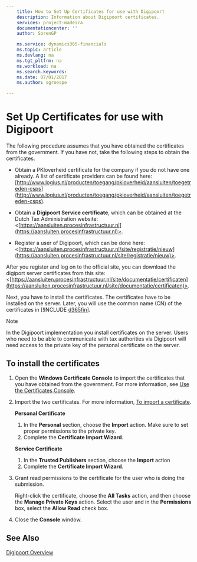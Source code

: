 ```yaml
---
    title: How to Set Up Certificates for use with Digipoort
    description: Information about Digipoort certificates.
    services: project-madeira
    documentationcenter: ''
    author: SorenGP

    ms.service: dynamics365-financials
    ms.topic: article
    ms.devlang: na
    ms.tgt_pltfrm: na
    ms.workload: na
    ms.search.keywords:
    ms.date: 07/01/2017
    ms.author: sgroespe

---
```

# Set Up Certificates for use with Digipoort
The following procedure assumes that you have obtained the certificates from the government. If you have not, take the following steps to obtain the certificates.  

- Obtain a PKIoverheid certificate for the company if you do not have one already. A list of certificate providers can be found here: [http://www.logius.nl/producten/toegang/pkioverheid/aansluiten/toegetreden-csps](http://www.logius.nl/producten/toegang/pkioverheid/aansluiten/toegetreden-csps).  

- Obtain a **Digipoort Service certificate**, which can be obtained at the Dutch Tax Administration website: <[https://aansluiten.procesinfrastructuur.nl](https://aansluiten.procesinfrastructuur.nl)>.  

- Register a user of Digipoort, which can be done here: <[https://aansluiten.procesinfrastructuur.nl/site/registratie/nieuw](https://aansluiten.procesinfrastructuur.nl/site/registratie/nieuw)>.  

After you register and log on to the official site, you can download the digiport server certificates from this site: <[https://aansluiten.procesinfrastructuur.nl/site/documentatie/certificaten](https://aansluiten.procesinfrastructuur.nl/site/documentatie/certificaten)>.  

Next, you have to install the certificates. The certificates have to be installed on the server. Later, you will use the common name (CN) of the certificates in [!INCLUDE [d365fin](../../includes/d365fin_md.md)].  

> [!NOTE]  
>  In the Digipoort implementation you install certificates on the server. Users who need to be able to communicate with tax authorities via Digipoort will need access to the private key of the personal certificate on the server.  

## To install the certificates  

1.  Open the **Windows Certificate Console** to import the certificates that you have obtained from the government. For more information, see [Use the Certificates Console](http://social.technet.microsoft.com/wiki/contents/articles/2167.how-to-use-the-certificates-console.aspx).  
2.  Import the two certificates. For more information, [To import a certificate](http://social.technet.microsoft.com/wiki/contents/articles/2167.how-to-use-the-certificates-console.aspx#To_import_certificates).  

    **Personal Certificate**  

    1.  In the **Personal** section, choose the **Import** action. Make sure to set proper permissions to the private key.  
    2.  Complete the **Certificate Import Wizard**.  

    **Service Certificate**  

    1.  In the **Trusted Publishers** section, choose the **Import** action  
    2.  Complete the **Certificate Import Wizard**.  

3.  Grant read permissions to the certificate for the user who is doing the submission.  

    Right-click the certificate, choose the **All Tasks** action, and then choose the **Manage Private Keys** action. Select the user and in the **Permissions** box, select the **Allow Read** check box.  

4.  Close the **Console** window.  

## See Also  
 [Digipoort Overview](digipoort-overview.md)
